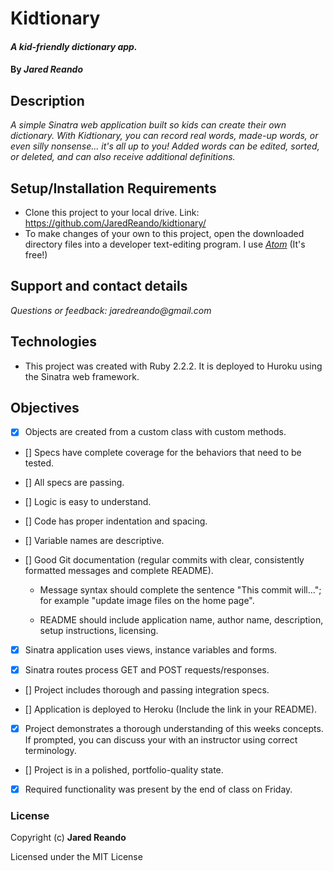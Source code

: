 # Kidtionary

#### _A kid-friendly dictionary app._

#### By _**Jared Reando**_

## Description

_A simple Sinatra web application built so kids can create their own dictionary. With Kidtionary, you can record real words, made-up words, or even silly nonsense... it's all up to you! Added words can be edited, sorted, or deleted, and can also receive additional definitions._

## Setup/Installation Requirements

* Clone this project to your local drive. Link: https://github.com/JaredReando/kidtionary/
* To make changes of your own to this project, open the downloaded directory files into a developer text-editing program.
  I use _[Atom](https://atom.io/)_ (It's free!)

## Support and contact details

_Questions or feedback: jaredreando@gmail.com_

## Technologies

- This project was created with Ruby 2.2.2. It is deployed to Huroku using the Sinatra web framework.

## Objectives

- [x] Objects are created from a custom class with custom methods.

- [] Specs have complete coverage for the behaviors that need to be tested.

- [] All specs are passing.

- [] Logic is easy to understand.

- [] Code has proper indentation and spacing.

- [] Variable names are descriptive.

- [] Good Git documentation (regular commits with clear, consistently formatted messages and complete README).

    * Message syntax should complete the sentence "This commit will..."; for example "update image files on the home page".

    * README should include application name, author name, description, setup instructions, licensing.

- [x] Sinatra application uses views, instance variables and forms.

- [x] Sinatra routes process GET and POST requests/responses.

- [] Project includes thorough and passing integration specs.

- [] Application is deployed to Heroku (Include the link in your README).

- [x] Project demonstrates a thorough understanding of this weeks concepts. If prompted, you can discuss your with an instructor using correct terminology.

- [] Project is in a polished, portfolio-quality state.

- [x] Required functionality was present by the end of class on Friday.


### License

Copyright (c) **Jared Reando**

Licensed under the MIT License
